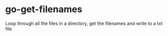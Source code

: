 # go-get-filenames
Loop through all the files in a directory, get the filenames and write to a txt file
